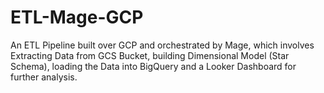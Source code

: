 # ETL-Mage-GCP
An ETL Pipeline built over GCP and orchestrated by Mage, which involves Extracting Data from GCS Bucket, building Dimensional Model (Star Schema), loading the Data into BigQuery and a Looker Dashboard for further analysis.
